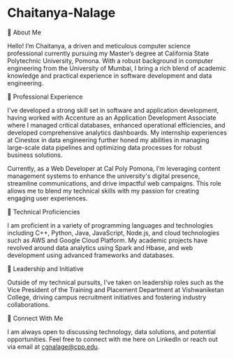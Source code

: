 # Chaitanya-Nalage

🔹 About Me

Hello! I’m Chaitanya, a driven and meticulous computer science professional currently pursuing my Master’s degree at California State Polytechnic University, Pomona. With a robust background in computer engineering from the University of Mumbai, I bring a rich blend of academic knowledge and practical experience in software development and data engineering.

🔹 Professional Experience

I've developed a strong skill set in software and application development, having worked with Accenture as an Application Development Associate where I managed critical databases, enhanced operational efficiencies, and developed comprehensive analytics dashboards. My internship experiences at Cinestox in data engineering further honed my abilities in managing large-scale data pipelines and optimizing data processes for robust business solutions.

Currently, as a Web Developer at Cal Poly Pomona, I’m leveraging content management systems to enhance the university's digital presence, streamline communications, and drive impactful web campaigns. This role allows me to blend my technical skills with my passion for creating engaging user experiences.

🔹 Technical Proficiencies

I am proficient in a variety of programming languages and technologies including C++, Python, Java, JavaScript, Node.js, and cloud technologies such as AWS and Google Cloud Platform. My academic projects have revolved around data analytics using Spark and Hbase, and web development using advanced frameworks and databases.

🔹 Leadership and Initiative

Outside of my technical pursuits, I've taken on leadership roles such as the Vice President of the Training and Placement Department at Vishwaniketan College, driving campus recruitment initiatives and fostering industry collaborations.

🔹 Connect With Me

I am always open to discussing technology, data solutions, and potential opportunities. Feel free to connect with me here on LinkedIn or reach out via email at cgnalage@cpp.edu.
